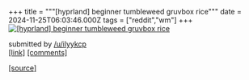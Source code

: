 +++
title = """[hyprland] beginner tumbleweed gruvbox rice"""
date = 2024-11-25T06:03:46.000Z
tags = ["reddit","wm"]
+++
[![[hyprland] beginner tumbleweed gruvbox rice](https://b.thumbs.redditmedia.com/ahOnSpeEQsocZEv6y63A174LRYnWsdOop85H6DivVHg.jpg "[hyprland] beginner tumbleweed gruvbox rice")](https://www.reddit.com/r/unixporn/comments/1gzc71m/hyprland_beginner_tumbleweed_gruvbox_rice/)

submitted by [/u/ilyykcp](https://www.reddit.com/user/ilyykcp)  
[\[link\]](https://www.reddit.com/gallery/1gzc71m) [\[comments\]](https://www.reddit.com/r/unixporn/comments/1gzc71m/hyprland_beginner_tumbleweed_gruvbox_rice/)

[[source]](https://www.reddit.com/r/unixporn/comments/1gzc71m/hyprland_beginner_tumbleweed_gruvbox_rice/)
